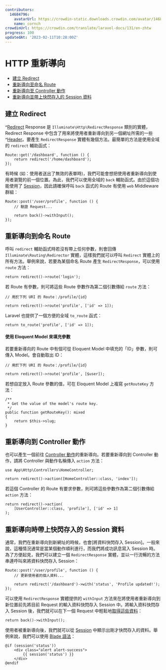 ```yaml
---
contributors:
  14684796:
    avatarUrl: https://crowdin-static.downloads.crowdin.com/avatar/14684796/medium/60f7dc21ec0bf9cfcb61983640bb4809_default.png
    name: cornch
crowdinUrl: https://crowdin.com/translate/laravel-docs/131/en-zhtw
progress: 100
updatedAt: '2023-02-11T10:28:00Z'
---
```


# HTTP 重新導向

- [建立 Redirect](#creating-redirects)
- [重新導向至命名 Route](#redirecting-named-routes)
- [重新導向至 Controller 動作](#redirecting-controller-actions)
- [重新導向並帶上快閃存入的 Session 資料](#redirecting-with-flashed-session-data)

<a name="creating-redirects"></a>

## 建立 Redirect

^[Redirect](重新導向) Response 是 `Illuminate\Http\RedirectResponse` 類別的實體，Redirect Response 中包含了用來將使用者重新導向到另一個網址所需的一些 ^[Header](標頭)。要產生 `RedirectResponse` 實體有幾個方法。最簡單的方法是使用全域的 `redirect` 輔助函式：

    Route::get('/dashboard', function () {
        return redirect('/home/dashboard');
    });

有時候 (如：使用者送出了無效的表單時)，我們可能會想把使用者重新導向到使用者瀏覽的前一個位置。為此，我們可以使用全域的 `back` 輔助函式。由於這個功能使用了 [Session](/docs/{{version}}/session)，因此請確保呼叫 `back` 函式的 Route 有使用 `web` Middleware 群組：

    Route::post('/user/profile', function () {
        // 驗證 Request...
    
        return back()->withInput();
    });

<a name="redirecting-named-routes"></a>

## 重新導向到命名 Route

呼叫 `redirect` 輔助函式時若沒有帶上任何參數，則會回傳 `Illuminate\Routing\Redirector` 實體，這樣我們就可以呼叫 `Redirect` 實體上的所有方法。舉例來說，若要為某個命名 Route 產生 `RedirectResponse`，可以使用 `route` 方法：

    return redirect()->route('login');

若 Route 有參數，則可將這些 Route 參數作為第二個引數傳給 `route` 方法：

    // 用於下列 URI 的 Route：/profile/{id}
    
    return redirect()->route('profile', ['id' => 1]);

Laravel 也提供了一個方便的全域 `to_route` 函式：

    return to_route('profile', ['id' => 1]);

<a name="populating-parameters-via-eloquent-models"></a>

#### 使用 Eloquent Model 來填充參數

若要重新導向的 Route 中有個可從 Eloquent Model 中填充的「ID」參數，則可傳入 Model。會自動取出 ID：

    // 用於下列 URI 的 Route：/profile/{id}
    
    return redirect()->route('profile', [$user]);

若想自定放入 Route 參數的值，可在 Eloquent Model 上複寫 `getRouteKey` 方法：

    /**
     * Get the value of the model's route key.
     */
    public function getRouteKey(): mixed
    {
        return $this->slug;
    }

<a name="redirecting-controller-actions"></a>

## 重新導向到 Controller 動作

也可以產生一個前往 [Controller 動作](/docs/{{version}}/controllers)的重新導向。若要重新導向到 Controller 動作，請將 Controller 與動作名稱傳入 `action` 方法：

    use App\Http\Controllers\HomeController;
    
    return redirect()->action([HomeController::class, 'index']);

若這個 Controller 的 Route 有要求參數，則可將這些參數作為第二個引數傳給 `action` 方法：

    return redirect()->action(
        [UserController::class, 'profile'], ['id' => 1]
    );

<a name="redirecting-with-flashed-session-data"></a>

## 重新導向時帶上快閃存入的 Session 資料

通常，我們在重新導向到新網址的時候，也會[將資料快閃存入 Session]。一般來說，這種情況通常是當某個動作順利進行，而我們將成功訊息寫入 Session 時。為了方便起見，我們可以建立一個 `RedirectResponse` 實體，並以一行流暢的方法串連呼叫來將資料快閃存入 Session：

    Route::post('/user/profile', function () {
        // 更新使用者的個人資料...
    
        return redirect('/dashboard')->with('status', 'Profile updated!');
    });

可以使用 `RedirectResponse` 實體提供的 `withInput` 方法來在將使用者重新導向到新位置前先將目前 Request 的輸入資料快閃存入 Session 中。將輸入資料快閃存入 Session 後，我們就可以在下一個 Request 中輕鬆地[取得這些資料](/docs/{{version}}/requests#retrieving-old-input)：

    return back()->withInput();

使用者被重新導向後，我們就可以從 [Session](/docs/{{version}}/session) 中顯示出剛才快閃存入的資料。舉例來說，我們可以使用 [Blade 語法](/docs/{{version}}/blade)：

    @if (session('status'))
        <div class="alert alert-success">
            {{ session('status') }}
        </div>
    @endif
